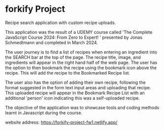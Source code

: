 # forkify Project

Recipe search application with custom recipe uploads.

This application was the result of a UDEMY course called 'The Complete JavaScript Course 2024: From Zero to Expert!
' presented by Jonas Schmedtmann and completed in March 2024.

The user journey is to find a list of recipes when entering an ingredient into the SEARCH bar at the top of the page.
The recipe title, image, and ingredients will appear in the right hand half of the web page.
The user has the option to then bookmark the recipe using the bookmark icon above the recipe. This will add the recipe to the Bookmarked Recipe list.

The user also has the option of adding their own recipe, following the format suggested in the form text input areas and uploading that recipe.
This uploaded recipe will appear in the Bookmark Recipe List with an additional 'person' icon indicating this was a self-uploaded recipe.

The objective of the application was to showcase tools and coding methods learnt in Javascript during the course.

website address: https://forkify-project-fw1.netlify.app/
